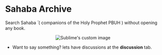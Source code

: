 # Sahaba Archive


Search Sahaba ؓ ( companions of the Holy Prophet PBUH ) without opening any book.

<p align="center">
  <img src="https://user-images.githubusercontent.com/48137657/190920692-3c978f7b-a2b3-4658-a368-f02f81ef4412.png" alt="Sublime's custom image"/>
</p>


- Want to say something? lets have discussions at the **discussion** tab.
